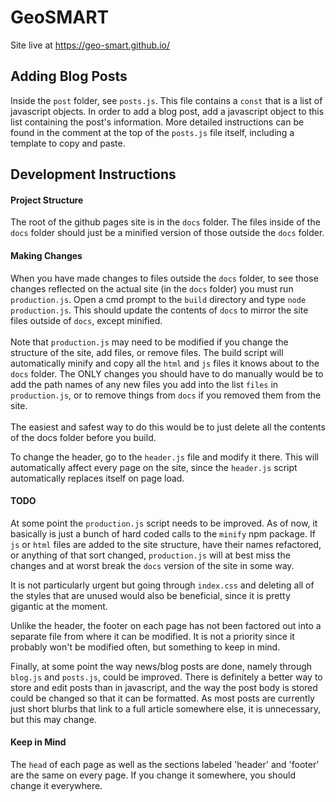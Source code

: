 # GeoSMART

Site live at https://geo-smart.github.io/

## Adding Blog Posts

Inside the `post` folder, see `posts.js`. This file contains a `const` that is a list of javascript objects. In order to
add a blog post, add a javascript object to this list containing the post's information. More detailed instructions can
be found in the comment at the top of the `posts.js` file itself, including a template to copy and paste.

## Development Instructions

#### Project Structure

The root of the github pages site is in the `docs` folder. The files inside of the `docs`
folder should just be a minified version of those outside the `docs` folder.

#### Making Changes

When you have made changes to files outside the `docs` folder, to see those changes reflected on the actual site (in the
`docs` folder) you must run `production.js`. Open a cmd prompt to the `build` directory and type `node production.js`.
This should update the contents of `docs` to mirror the site files outside of `docs`, except minified.
<br><br>
Note that `production.js` may need to be modified if you change the structure of the site, add files, or remove files.
The build script will automatically minify and copy all the `html` and `js` files it knows about to the  `docs` folder.
The ONLY changes you should have to do manually would be to add the path names of any new files you add into the list
`files` in `production.js`, or to remove things from `docs` if you removed them from the site.
<br><br>
The easiest and safest way to do this would be to just delete all the contents of the docs folder before you build.

To change the header, go to the `header.js` file and modify it there. This will automatically affect every page on the
site, since the `header.js` script automatically replaces itself on page load.

#### TODO

At some point the `production.js` script needs to be improved. As of now, it basically is just a bunch of hard coded
calls to the `minify` npm package. If `js` or `html` files are added to the site structure, have their names refactored,
or anything of that sort changed, `production.js` will at best miss the changes and at worst break the `docs` version of
the site in some way.

It is not particularly urgent but going through `index.css` and deleting all of the styles that are unused would also be
beneficial, since it is pretty gigantic at the moment.

Unlike the header, the footer on each page has not been factored out into a separate file from where it can be modified.
It is not a priority since it probably won't be modified often, but something to keep in mind.

Finally, at some point the way news/blog posts are done, namely through `blog.js` and `posts.js`, could be improved. There
is definitely a better way to store and edit posts than in javascript, and the way the post body is stored could be
changed so that it can be formatted. As most posts are currently just short blurbs that link to a full article somewhere
else, it is unnecessary, but this may change.

#### Keep in Mind

The `head` of each page as well as the sections labeled 'header' and 'footer' are the same on every page. If you change
it somewhere, you should change it everywhere.